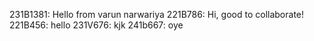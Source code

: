 231B1381: Hello from varun narwariya
221B786: Hi, good to collaborate!
221B456: hello
231V676: kjk
241b667: oye
